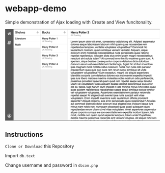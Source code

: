 # webapp-demo

Simple demonstration of Ajax loading with Create and View funcitonality. 

![Screenshot](https://github.com/IT3A-2016/webapp-demo/raw/master/screenshot.png)
## Instructions

`Clone or Download` this Repository

Import `db.text`

Change username and password in `dbcon.php`

